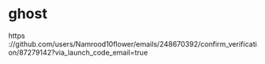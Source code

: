 # ghost
https
://github.com/users/Namrood10flower/emails/248670392/confirm_verification/87279142?via_launch_code_email=true
